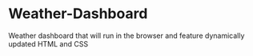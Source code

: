 # Weather-Dashboard
Weather dashboard that will run in the browser and feature dynamically updated HTML and CSS
